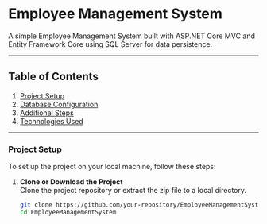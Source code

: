 # Employee Management System

A simple Employee Management System built with ASP.NET Core MVC and Entity Framework Core using SQL Server for data persistence.

---

## **Table of Contents**
1. [Project Setup](#project-setup)
2. [Database Configuration](#database-configuration)
3. [Additional Steps](#additional-steps)
4. [Technologies Used](#technologies-used)

---

### **Project Setup**

To set up the project on your local machine, follow these steps:

1. **Clone or Download the Project**  
   Clone the project repository or extract the zip file to a local directory.
   
   ```bash
   git clone https://github.com/your-repository/EmployeeManagementSystem.git
   cd EmployeeManagementSystem
